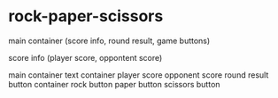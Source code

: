 # rock-paper-scissors

main container (score info, round result, game buttons)

score info (player score, oppontent score)

main container
    text container
        player score
        opponent score
        round result
    button container
        rock button
        paper button
        scissors button
